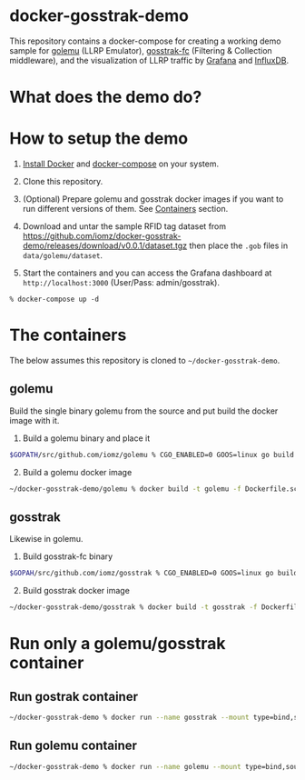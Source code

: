 # docker-gosstrak-demo

This repository contains a docker-compose for creating a working demo sample for [golemu](https://github.com/iomz/golemu) (LLRP Emulator), [gosstrak-fc](https://github.com/iomz/gosstrak) (Filtering & Collection middleware), and the visualization of LLRP traffic by [Grafana](https://grafana.com/) and [InfluxDB](https://grafana.com).

# What does the demo do?


# How to setup the demo

1. [Install Docker](https://docs.docker.com/install/) and [docker-compose](https://docs.docker.com/compose/install/) on your system.

2. Clone this repository.

3. (Optional) Prepare golemu and gosstrak docker images if you want to run different versions of them. See [Containers](#containers) section.

4. Download and untar the sample RFID tag dataset from https://github.com/iomz/docker-gosstrak-demo/releases/download/v0.0.1/dataset.tgz then place the `.gob` files in `data/golemu/dataset`.

5. Start the containers and you can access the Grafana dashboard at `http://localhost:3000` (User/Pass: admin/gosstrak).
```
% docker-compose up -d
```

# The containers

The below assumes this repository is cloned to `~/docker-gosstrak-demo`.

## golemu

Build the single binary golemu from the source and put build the docker image with it.

1. Build a golemu binary and place it
```sh
$GOPATH/src/github.com/iomz/golemu % CGO_ENABLED=0 GOOS=linux go build -a -installsuffix cgo -o ~/docker-gosstrak-demo/golemu/golemu .
```

2. Build a golemu docker image
```sh
~/docker-gosstrak-demo/golemu % docker build -t golemu -f Dockerfile.scratch .
```

## gosstrak

Likewise in golemu.

1. Build gosstrak-fc binary
```sh
$GOPAH/src/github.com/iomz/gosstrak % CGO_ENABLED=0 GOOS=linux go build -a -installsuffix cgo -o ~/docker-gosstrak-demo/gosstrak/gosstrak-fc ./cmd/gosstrak-fc
```

2. Build gosstrak docker image
```sh
~/docker-gosstrak-demo/gosstrak % docker build -t gosstrak -f Dockerfile.scratch .
```

# Run only a golemu/gosstrak container

## Run gostrak container
```sh
~/docker-gosstrak-demo % docker run --name gosstrak --mount type=bind,source=<path_to_project>/docker-gosstrak-demo/data/gosstrak,target=/opt/gosstrak gosstrak:latest
```

## Run golemu container
```sh
~/docker-gosstrak-demo % docker run --name golemu --mount type=bind,source=<path_to_project>/docker-gosstrak-demo/data/golemu,target=/opt/golemu golemu:latest
```
